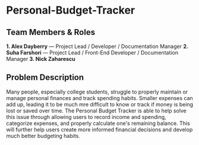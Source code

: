 # Personal-Budget-Tracker

## Team Members & Roles 
**1. Alex Dayberry** — Project Lead / Developer / Documentation Manager
**2. Suha Farshori** — Project Lead / Front-End Developer / Documentation Manager
**3. Nick Zaharescu**

## Problem Description
Many people, especially college students, struggle to properly maintain or manage personal finances and track spending habits. Smaller expenses can add up, leading it to be much mre difficult to know or track if money is being lost or saved over time. The Personal Budget Tracker is able to help solve this issue through allowing users to record income and spending, categorize expenses, and properly calculate one's remaining balance. This will further help users create more informed financial decisions and develop much better budgeting habits. 
